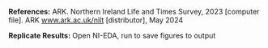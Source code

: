 **References:**
ARK. Northern Ireland Life and Times Survey, 2023 [computer file]. ARK www.ark.ac.uk/nilt [distributor], May 2024

**Replicate Results:**
Open NI-EDA, run to save figures to output
